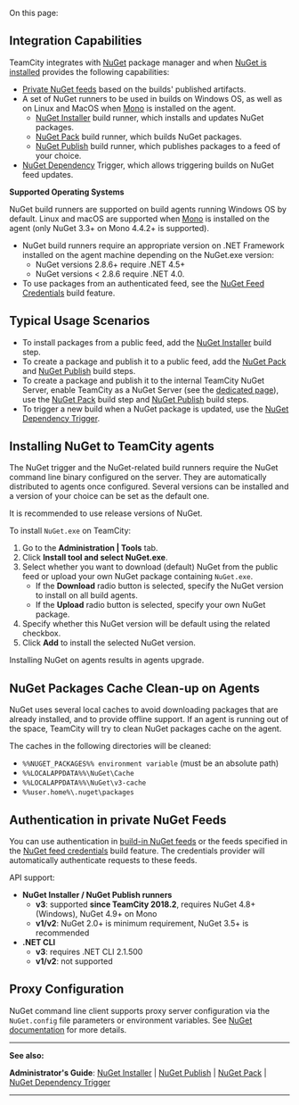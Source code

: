 [//]: # (title: NuGet)
[//]: # (auxiliary-id: NuGet)

On this page:

<tag-list of="chapter" mode="tree" depth="4"/>

## Integration Capabilities

TeamCity integrates with [NuGet](https://github.com/nuget/home) package manager and when [NuGet is installed](#Installing+NuGet+to+TeamCity+agents) provides the following capabilities:
* [Private NuGet feeds](using-teamcity-as-nuget-feed.md) based on the builds' published artifacts.
* A set of NuGet runners to be used in builds on Windows OS, as well as on Linux and MacOS when [Mono](http://www.mono-project.com/docs/getting-started/install/) is installed on the agent. 
    * [NuGet Installer](nuget-installer.md) build runner, which installs and updates NuGet packages.
    * [NuGet Pack](nuget-pack.md) build runner, which builds NuGet packages.
    * [NuGet Publish](nuget-publish.md) build runner, which publishes packages to a feed of your choice.
* [NuGet Dependency](nuget-dependency-trigger.md) Trigger, which allows triggering builds on NuGet feed updates.


<note include-id="nuget-OS">

__Supported Operating Systems__

NuGet build runners are supported on build agents running Windows OS by default. Linux and macOS are supported when [Mono](http://www.mono-project.com/docs/getting-started/install/) is installed on the agent (only NuGet 3.3\+ on Mono 4.4.2\+ is supported).

</note>

<note>

* NuGet build runners require an appropriate version on .NET Framework installed on the agent machine depending on the NuGet.exe version: 
    * NuGet versions 2.8.6+ require .NET 4.5+
    * NuGet versions \< 2.8.6 require .NET 4.0.
* To use packages from an authenticated feed, see the [NuGet Feed Credentials](nuget-feed-credentials.md) build feature.
</note>

## Typical Usage Scenarios

* To install packages from a public feed, add the [NuGet Installer](nuget-installer.md) build step.
* To create a package and publish it to a public feed, add the [NuGet Pack](nuget-pack.md) and [NuGet Publish](nuget-publish.md) build steps.
* To create a package and publish it to the internal TeamCity NuGet Server, enable TeamCity as a NuGet Server (see the [dedicated page](using-teamcity-as-nuget-feed.md)), use the [NuGet Pack](nuget-pack.md) build step and [NuGet Publish](nuget-publish.md) build steps.
* To trigger a new build when a NuGet package is updated, use the [NuGet Dependency Trigger](nuget-dependency-trigger.md).

## Installing NuGet to TeamCity agents

[//]: # (AltHead:installNuGet)

The NuGet trigger and the NuGet-related build runners require the NuGet command line binary configured on the server. They are automatically distributed to agents once configured. Several versions can be installed and a version of your choice can be set as the default one.

<tip>
It is recommended to use release versions of NuGet.
</tip>

To install `NuGet.exe` on TeamCity:
1. Go to the __Administration | Tools__ tab.
2. Click __Install tool and select NuGet.exe__.
3. Select whether you want to download (default) NuGet from the public feed or upload your own NuGet package containing `NuGet.exe`.   
   * If the __Download__ radio button is selected, specify the NuGet version to install on all build agents.
   * If the __Upload__ radio button is selected, specify your own NuGet package.
4. Specify whether this NuGet version will be default using the related checkbox. 
5. Click __Add__ to install the selected NuGet version.
 

<tip>

Installing NuGet on agents results in agents upgrade.
</tip>

## NuGet Packages Cache Clean-up on Agents

NuGet uses several local caches to avoid downloading packages that are already installed, and to provide offline support. If an agent is running out of the space, TeamCity will try to clean NuGet packages cache on the agent.

The caches in the following directories will be cleaned:
* `%%NUGET_PACKAGES%% environment variable` (must be an absolute path)
* `%%LOCALAPPDATA%%\NuGet\Cache`
* `%%LOCALAPPDATA%%\NuGet\v3-cache`
* `%%user.home%\.nuget\packages`

## Authentication in private NuGet Feeds

You can use authentication in [build-in NuGet feeds](using-teamcity-as-nuget-feed.md) or the feeds specified in the [NuGet feed credentials](nuget-feed-credentials.md) build feature. The credentials provider will automatically authenticate requests to these feeds.   

API support:
* __NuGet Installer / NuGet Publish runners__
   * __v3__: supported __since TeamCity 2018.2__, requires NuGet 4.8+ (Windows), NuGet 4.9+ on Mono
   * __v1/v2__: NuGet 2.0+ is minimum requirement, NuGet 3.5+ is recommended
* __.NET CLI__
   * __v3__: requires .NET CLI 2.1.500
   * __v1/v2__: not supported

## Proxy Configuration

NuGet command line client supports proxy server configuration via the `NuGet.config` file parameters or environment variables. See [NuGet documentation](https://docs.microsoft.com/en-us/nuget/schema/nuget-config-file#config-section) for more details.

__  __

__See also:__



__Administrator's Guide__: [NuGet Installer](nuget-installer.md) | [NuGet Publish](nuget-publish.md) | [NuGet Pack](nuget-pack.md) | [NuGet Dependency Trigger](nuget-dependency-trigger.md)

__ __